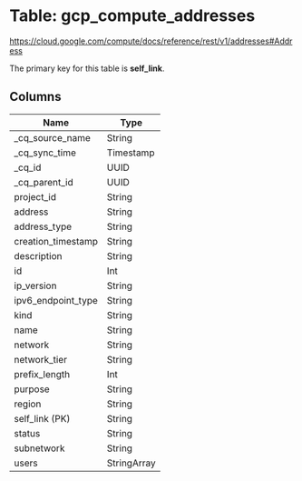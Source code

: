# Table: gcp_compute_addresses

https://cloud.google.com/compute/docs/reference/rest/v1/addresses#Address

The primary key for this table is **self_link**.

## Columns

| Name          | Type          |
| ------------- | ------------- |
|_cq_source_name|String|
|_cq_sync_time|Timestamp|
|_cq_id|UUID|
|_cq_parent_id|UUID|
|project_id|String|
|address|String|
|address_type|String|
|creation_timestamp|String|
|description|String|
|id|Int|
|ip_version|String|
|ipv6_endpoint_type|String|
|kind|String|
|name|String|
|network|String|
|network_tier|String|
|prefix_length|Int|
|purpose|String|
|region|String|
|self_link (PK)|String|
|status|String|
|subnetwork|String|
|users|StringArray|